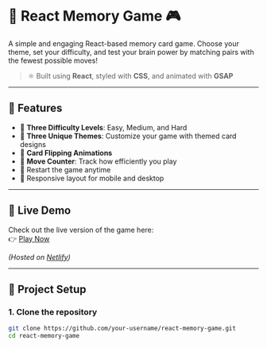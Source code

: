 # 🧠 React Memory Game 🎮

A simple and engaging React-based memory card game. Choose your theme, set your difficulty, and test your brain power by matching pairs with the fewest possible moves!

> ⚛️ Built using **React**, styled with **CSS**, and animated with **GSAP**

---

## 🚀 Features

- 🎯 **Three Difficulty Levels**: Easy, Medium, and Hard
- 🎨 **Three Unique Themes**: Customize your game with themed card designs
- 🔄 **Card Flipping Animations**
- 🧮 **Move Counter**: Track how efficiently you play
- 🔁 Restart the game anytime
- 📱 Responsive layout for mobile and desktop

---

## 🔗 Live Demo

Check out the live version of the game here:  
👉 [Play Now](https://your-demo-link.com)

_(Hosted on [Netlify](https://netlify.com/))_

---

## 📂 Project Setup

### 1. Clone the repository

```bash
git clone https://github.com/your-username/react-memory-game.git
cd react-memory-game
```
